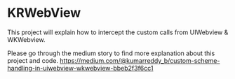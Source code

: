 # KRWebView
This project will explain how to intercept the custom calls from UIWebview &amp; WKWebview.

Please go through the medium story to find more explanation about this project and code.
https://medium.com/@kumarreddy_b/custom-scheme-handling-in-uiwebview-wkwebview-bbeb2f3f6cc1


